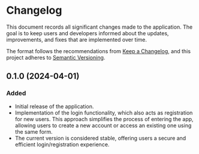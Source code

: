 # Changelog

This document records all significant changes made to the application. The goal is to keep users and developers informed about the updates, improvements, and fixes that are implemented over time.

The format follows the recommendations from [Keep a Changelog](https://keepachangelog.com/en/1.0.0/), and this project adheres to [Semantic Versioning](https://semver.org/).

## 0.1.0 (2024-04-01)

### Added
- Initial release of the application.
- Implementation of the login functionality, which also acts as registration for new users. This approach simplifies the process of entering the app, allowing users to create a new account or access an existing one using the same form.
- The current version is considered stable, offering users a secure and efficient login/registration experience.
